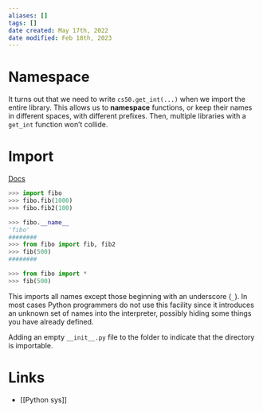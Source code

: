 ```yaml
---
aliases: []
tags: []
date created: May 17th, 2022
date modified: Feb 18th, 2023
---
```


# Namespace
It turns out that we need to write `cs50.get_int(...)` when we import the entire library. This allows us to **namespace** functions, or keep their names in different spaces, with different prefixes. Then, multiple libraries with a `get_int` function won’t collide.

# Import
[Docs](https://docs.python.org/3/tutorial/modules.html)

```python
>>> import fibo
>>> fibo.fib(1000)
>>> fibo.fib2(100)

>>> fibo.__name__
'fibo'
########
>>> from fibo import fib, fib2
>>> fib(500)
########

>>> from fibo import *
>>> fib(500)
```

This imports all names except those beginning with an underscore (`_`). In most cases Python programmers do not use this facility since it introduces an unknown set of names into the interpreter, possibly hiding some things you have already defined.

Adding an empty `__init__.py` file to the folder to indicate that the directory is importable.

# Links
- [[Python sys]]
